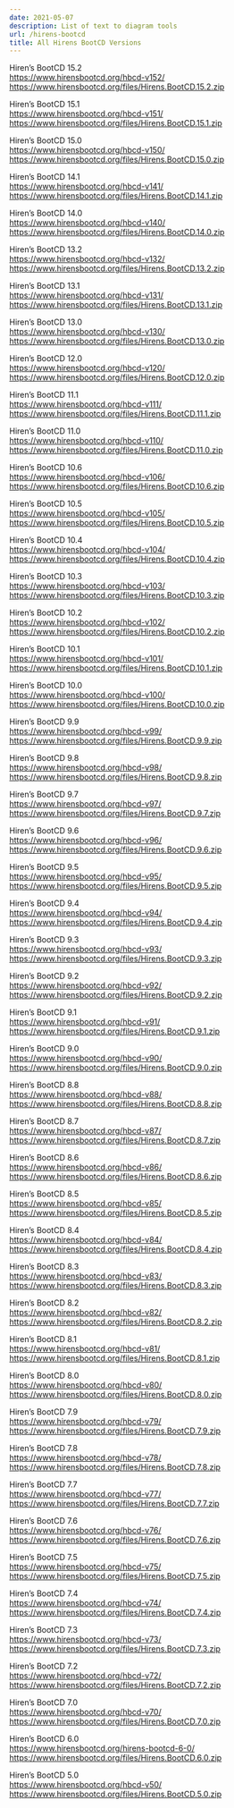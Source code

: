 ```yaml
---
date: 2021-05-07
description: List of text to diagram tools
url: /hirens-bootcd
title: All Hirens BootCD Versions
---
```


Hiren’s BootCD 15.2  
https://www.hirensbootcd.org/hbcd-v152/  
https://www.hirensbootcd.org/files/Hirens.BootCD.15.2.zip  

Hiren’s BootCD 15.1  
https://www.hirensbootcd.org/hbcd-v151/  
https://www.hirensbootcd.org/files/Hirens.BootCD.15.1.zip  

Hiren’s BootCD 15.0  
https://www.hirensbootcd.org/hbcd-v150/  
https://www.hirensbootcd.org/files/Hirens.BootCD.15.0.zip  

Hiren’s BootCD 14.1  
https://www.hirensbootcd.org/hbcd-v141/  
https://www.hirensbootcd.org/files/Hirens.BootCD.14.1.zip  

Hiren’s BootCD 14.0  
https://www.hirensbootcd.org/hbcd-v140/  
https://www.hirensbootcd.org/files/Hirens.BootCD.14.0.zip  

Hiren’s BootCD 13.2  
https://www.hirensbootcd.org/hbcd-v132/  
https://www.hirensbootcd.org/files/Hirens.BootCD.13.2.zip  

Hiren’s BootCD 13.1  
https://www.hirensbootcd.org/hbcd-v131/  
https://www.hirensbootcd.org/files/Hirens.BootCD.13.1.zip  

Hiren’s BootCD 13.0  
https://www.hirensbootcd.org/hbcd-v130/  
https://www.hirensbootcd.org/files/Hirens.BootCD.13.0.zip  

Hiren’s BootCD 12.0  
https://www.hirensbootcd.org/hbcd-v120/  
https://www.hirensbootcd.org/files/Hirens.BootCD.12.0.zip  

Hiren’s BootCD 11.1  
https://www.hirensbootcd.org/hbcd-v111/  
https://www.hirensbootcd.org/files/Hirens.BootCD.11.1.zip  

Hiren’s BootCD 11.0  
https://www.hirensbootcd.org/hbcd-v110/  
https://www.hirensbootcd.org/files/Hirens.BootCD.11.0.zip  

Hiren’s BootCD 10.6  
https://www.hirensbootcd.org/hbcd-v106/  
https://www.hirensbootcd.org/files/Hirens.BootCD.10.6.zip  

Hiren’s BootCD 10.5  
https://www.hirensbootcd.org/hbcd-v105/  
https://www.hirensbootcd.org/files/Hirens.BootCD.10.5.zip  

Hiren’s BootCD 10.4  
https://www.hirensbootcd.org/hbcd-v104/  
https://www.hirensbootcd.org/files/Hirens.BootCD.10.4.zip  

Hiren’s BootCD 10.3  
https://www.hirensbootcd.org/hbcd-v103/  
https://www.hirensbootcd.org/files/Hirens.BootCD.10.3.zip  

Hiren’s BootCD 10.2  
https://www.hirensbootcd.org/hbcd-v102/  
https://www.hirensbootcd.org/files/Hirens.BootCD.10.2.zip  

Hiren’s BootCD 10.1  
https://www.hirensbootcd.org/hbcd-v101/  
https://www.hirensbootcd.org/files/Hirens.BootCD.10.1.zip  

Hiren’s BootCD 10.0  
https://www.hirensbootcd.org/hbcd-v100/  
https://www.hirensbootcd.org/files/Hirens.BootCD.10.0.zip  

Hiren’s BootCD 9.9  
https://www.hirensbootcd.org/hbcd-v99/  
https://www.hirensbootcd.org/files/Hirens.BootCD.9.9.zip  

Hiren’s BootCD 9.8  
https://www.hirensbootcd.org/hbcd-v98/  
https://www.hirensbootcd.org/files/Hirens.BootCD.9.8.zip  

Hiren’s BootCD 9.7  
https://www.hirensbootcd.org/hbcd-v97/  
https://www.hirensbootcd.org/files/Hirens.BootCD.9.7.zip  

Hiren’s BootCD 9.6  
https://www.hirensbootcd.org/hbcd-v96/  
https://www.hirensbootcd.org/files/Hirens.BootCD.9.6.zip  

Hiren’s BootCD 9.5  
https://www.hirensbootcd.org/hbcd-v95/  
https://www.hirensbootcd.org/files/Hirens.BootCD.9.5.zip  

Hiren’s BootCD 9.4  
https://www.hirensbootcd.org/hbcd-v94/  
https://www.hirensbootcd.org/files/Hirens.BootCD.9.4.zip  

Hiren’s BootCD 9.3  
https://www.hirensbootcd.org/hbcd-v93/  
https://www.hirensbootcd.org/files/Hirens.BootCD.9.3.zip  

Hiren’s BootCD 9.2  
https://www.hirensbootcd.org/hbcd-v92/  
https://www.hirensbootcd.org/files/Hirens.BootCD.9.2.zip  

Hiren’s BootCD 9.1  
https://www.hirensbootcd.org/hbcd-v91/  
https://www.hirensbootcd.org/files/Hirens.BootCD.9.1.zip  

Hiren’s BootCD 9.0  
https://www.hirensbootcd.org/hbcd-v90/  
https://www.hirensbootcd.org/files/Hirens.BootCD.9.0.zip  

Hiren’s BootCD 8.8  
https://www.hirensbootcd.org/hbcd-v88/  
https://www.hirensbootcd.org/files/Hirens.BootCD.8.8.zip  

Hiren’s BootCD 8.7  
https://www.hirensbootcd.org/hbcd-v87/  
https://www.hirensbootcd.org/files/Hirens.BootCD.8.7.zip  

Hiren’s BootCD 8.6  
https://www.hirensbootcd.org/hbcd-v86/  
https://www.hirensbootcd.org/files/Hirens.BootCD.8.6.zip  

Hiren’s BootCD 8.5  
https://www.hirensbootcd.org/hbcd-v85/  
https://www.hirensbootcd.org/files/Hirens.BootCD.8.5.zip  

Hiren’s BootCD 8.4  
https://www.hirensbootcd.org/hbcd-v84/  
https://www.hirensbootcd.org/files/Hirens.BootCD.8.4.zip  

Hiren’s BootCD 8.3  
https://www.hirensbootcd.org/hbcd-v83/  
https://www.hirensbootcd.org/files/Hirens.BootCD.8.3.zip  

Hiren’s BootCD 8.2  
https://www.hirensbootcd.org/hbcd-v82/  
https://www.hirensbootcd.org/files/Hirens.BootCD.8.2.zip  

Hiren’s BootCD 8.1  
https://www.hirensbootcd.org/hbcd-v81/  
https://www.hirensbootcd.org/files/Hirens.BootCD.8.1.zip  

Hiren’s BootCD 8.0  
https://www.hirensbootcd.org/hbcd-v80/  
https://www.hirensbootcd.org/files/Hirens.BootCD.8.0.zip  

Hiren’s BootCD 7.9  
https://www.hirensbootcd.org/hbcd-v79/  
https://www.hirensbootcd.org/files/Hirens.BootCD.7.9.zip  

Hiren’s BootCD 7.8  
https://www.hirensbootcd.org/hbcd-v78/  
https://www.hirensbootcd.org/files/Hirens.BootCD.7.8.zip  

Hiren’s BootCD 7.7  
https://www.hirensbootcd.org/hbcd-v77/  
https://www.hirensbootcd.org/files/Hirens.BootCD.7.7.zip  

Hiren’s BootCD 7.6  
https://www.hirensbootcd.org/hbcd-v76/  
https://www.hirensbootcd.org/files/Hirens.BootCD.7.6.zip  

Hiren’s BootCD 7.5  
https://www.hirensbootcd.org/hbcd-v75/  
https://www.hirensbootcd.org/files/Hirens.BootCD.7.5.zip  

Hiren’s BootCD 7.4  
https://www.hirensbootcd.org/hbcd-v74/  
https://www.hirensbootcd.org/files/Hirens.BootCD.7.4.zip  

Hiren’s BootCD 7.3  
https://www.hirensbootcd.org/hbcd-v73/  
https://www.hirensbootcd.org/files/Hirens.BootCD.7.3.zip  

Hiren’s BootCD 7.2  
https://www.hirensbootcd.org/hbcd-v72/  
https://www.hirensbootcd.org/files/Hirens.BootCD.7.2.zip  

Hiren’s BootCD 7.0  
https://www.hirensbootcd.org/hbcd-v70/  
https://www.hirensbootcd.org/files/Hirens.BootCD.7.0.zip  

Hiren’s BootCD 6.0  
https://www.hirensbootcd.org/hirens-bootcd-6-0/  
https://www.hirensbootcd.org/files/Hirens.BootCD.6.0.zip  

Hiren’s BootCD 5.0  
https://www.hirensbootcd.org/hbcd-v50/  
https://www.hirensbootcd.org/files/Hirens.BootCD.5.0.zip  
